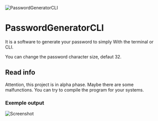 ![PasswordGeneratorCLI](https://user-images.githubusercontent.com/34812693/213520913-978a23b6-e1ac-4934-af5d-49a8b45d6c3c.png)
# PasswordGeneratorCLI

It is a software to generate your password to simply
With the terminal or CLI.

You can change the password character size, defaut 32.

## Read info
Attention, this project is in alpha phase. Maybe there are some malfunctions. You can try to compile the program for your systems.

### Exemple output
![Screenshot](https://user-images.githubusercontent.com/34812693/213514304-21eec773-8bb6-4d0f-acd9-dfe20236c416.png)
